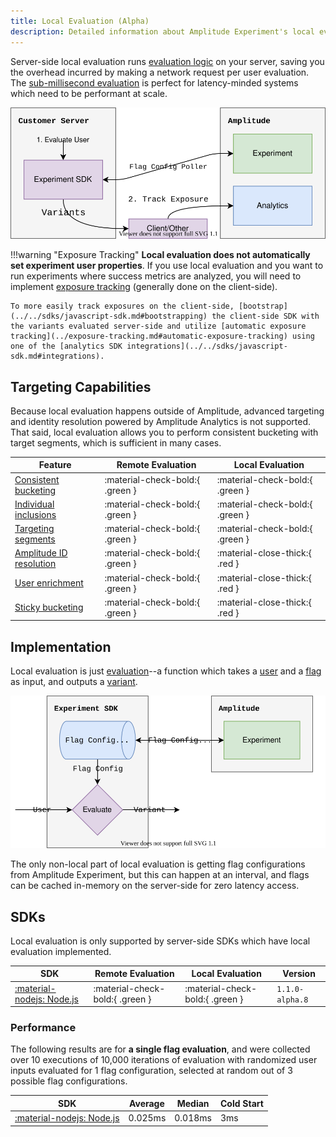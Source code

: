 ```yaml
---
title: Local Evaluation (Alpha)
description: Detailed information about Amplitude Experiment's local evaluation architecture, limitations, and tradeoffs.
---
```


Server-side local evaluation runs [evaluation logic](./general/evaluation/implementation.md) on your server, saving you the overhead incurred by making a network request per user evaluation. The [sub-millisecond evaluation](./general/performance-and-caching.md#local-evaluation) is perfect for latency-minded systems which need to be performant at scale.

![Client-side local evaluation experimentation diagram.](../../../assets/images/experiment/server-side-local-overview.drawio.svg)

!!!warning "Exposure Tracking"
    **Local evaluation does not automatically set experiment user properties**. If you use local evaluation and you want to run experiments where success metrics are analyzed, you will need to implement [exposure tracking](../exposure-tracking.md) (generally done on the client-side). 

    To more easily track exposures on the client-side, [bootstrap](../../sdks/javascript-sdk.md#bootstrapping) the client-side SDK with the variants evaluated server-side and utilize [automatic exposure tracking](../exposure-tracking.md#automatic-exposure-tracking) using one of the [analytics SDK integrations](../../sdks/javascript-sdk.md#integrations).

## Targeting Capabilities

Because local evaluation happens outside of Amplitude, advanced targeting and identity resolution powered by Amplitude Analytics is not supported. That said, local evaluation allows you to perform consistent bucketing with target segments, which is sufficient in many cases.

| <div class='big-column'>Feature</div> | Remote Evaluation | Local Evaluation |
| --- | --- | --- |
| [Consistent bucketing](./implementation.md#consistent-bucketing) | :material-check-bold:{ .green } | :material-check-bold:{ .green } |
| [Individual inclusions](./implementation.md#individual-inclusions) | :material-check-bold:{ .green } | :material-check-bold:{ .green } |
| [Targeting segments](./implementation.md#targeting-segments) | :material-check-bold:{ .green } | :material-check-bold:{ .green } |
| [Amplitude ID resolution](./remote-evaluation.md#amplitude-id-resolution) | :material-check-bold:{ .green } | :material-close-thick:{ .red } |
| [User enrichment](./remote-evaluation.md#user-enrichment) | :material-check-bold:{ .green } | :material-close-thick:{ .red } |
| [Sticky bucketing](./implementation.md#sticky-bucketing) | :material-check-bold:{ .green } | :material-close-thick:{ .red } |

## Implementation

Local evaluation is just [evaluation](./implementation.md)--a function which takes a [user](../data-model.md#users) and a [flag](../data-model.md#flags-and-experiments) as input, and outputs a [variant](../data-model.md#variants).

![Diagram of a local evaluation SDK.](../../../assets/images/experiment/local-evaluation.drawio.svg)

The only non-local part of local evaluation is getting flag configurations from Amplitude Experiment, but this can happen at an interval, and flags can be cached in-memory on the server-side for zero latency access.

## SDKs

Local evaluation is only supported by server-side SDKs which have local evaluation implemented.

| SDK | Remote Evaluation | Local Evaluation | Version |
| --- | --- | --- | --- |
| [:material-nodejs: Node.js](../../sdks/nodejs-sdk.md) |  :material-check-bold:{ .green } | :material-check-bold:{ .green } | `1.1.0-alpha.8` |

### Performance

The following results are for **a single flag evaluation**, and were collected over 10 executions of 10,000 iterations of evaluation with randomized user inputs evaluated for 1 flag configuration, selected at random out of 3 possible flag configurations.

| SDK | Average | Median | Cold Start |
| --- | --- | --- | --- |
| [:material-nodejs: Node.js](../../sdks/nodejs-sdk.md) | 0.025ms | 0.018ms | 3ms |
